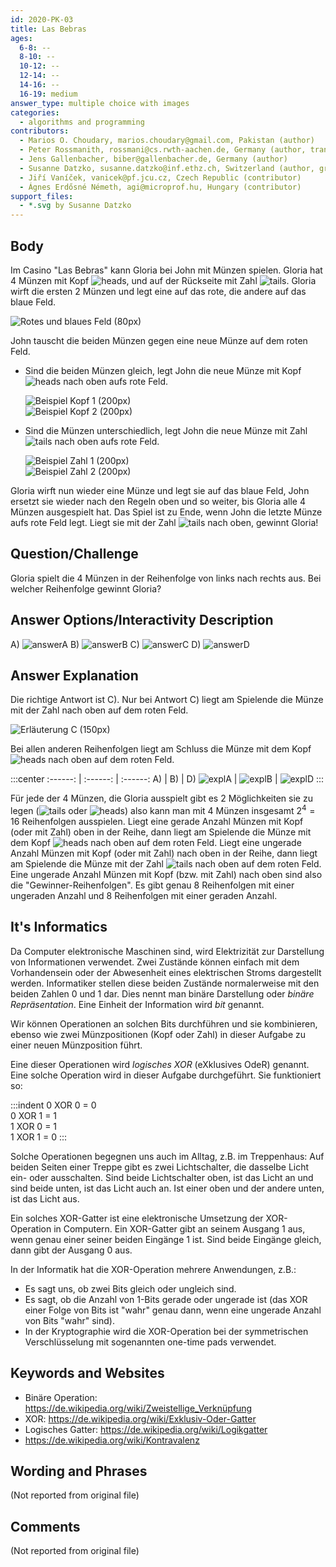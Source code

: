 ```yaml
---
id: 2020-PK-03
title: Las Bebras
ages:
  6-8: --
  8-10: --
  10-12: --
  12-14: --
  14-16: --
  16-19: medium
answer_type: multiple choice with images
categories:
  - algorithms and programming
contributors:
  - Marios O. Choudary, marios.choudary@gmail.com, Pakistan (author)
  - Peter Rossmanith, rossmani@cs.rwth-aachen.de, Germany (author, translation from English into German)
  - Jens Gallenbacher, biber@gallenbacher.de, Germany (author)
  - Susanne Datzko, susanne.datzko@inf.ethz.ch, Switzerland (author, graphics)
  - Jiří Vaníček, vanicek@pf.jcu.cz, Czech Republic (contributor)
  - Ágnes Erdősné Németh, agi@microprof.hu, Hungary (contributor)
support_files:
  - *.svg by Susanne Datzko
---
```



[answerA]: graphics/2020-PK-03_answerA.svg "Antwort A (120px)"
[answerB]: graphics/2020-PK-03_answerB.svg "Antwort B (120px)"
[answerC]: graphics/2020-PK-03_answerC.svg "Antwort C (120px)"
[answerD]: graphics/2020-PK-03_answerD.svg "Antwort D (120px)"

[heads]: graphics/2020-PK-03_coin_heads-compatible.svg "Kopf (20px)"
[tails]: graphics/2020-PK-03_coin_tails-compatible.svg "Zahl (20px)"

## Body

Im Casino "Las Bebras" kann Gloria bei John mit Münzen spielen. Gloria hat 4 Münzen mit Kopf ![heads], und auf der Rückseite mit Zahl ![tails]. Gloria wirft die ersten 2 Münzen und legt eine auf das rote, die andere auf das blaue Feld.


![](graphics/2020-PK-03_taskbody1.svg "Rotes und blaues Feld (80px)")

<!-- TODO there shouldn't be reduced spacing in paragraphs in lists when there are several -->
John tauscht die beiden Münzen gegen eine neue Münze auf dem roten Feld.
 - Sind die beiden Münzen gleich, legt John die neue Münze mit Kopf ![heads] nach oben aufs rote Feld.

   ![](graphics/2020-PK-03_taskbody2.svg "Beispiel Kopf 1 (200px)")  
   ![](graphics/2020-PK-03_taskbody3.svg "Beispiel Kopf 2 (200px)")

 - Sind die Münzen unterschiedlich, legt John die neue Münze mit Zahl ![tails] nach oben aufs rote Feld.

   ![](graphics/2020-PK-03_taskbody4.svg "Beispiel Zahl 1 (200px)")  
   ![](graphics/2020-PK-03_taskbody5.svg "Beispiel Zahl 2 (200px)")

Gloria wirft nun wieder eine Münze und legt sie auf das blaue Feld, John ersetzt sie wieder nach den Regeln oben und so weiter, bis Gloria alle 4 Münzen ausgespielt hat. Das Spiel ist zu Ende, wenn John die letzte Münze aufs rote Feld legt. Liegt sie mit der Zahl ![tails] nach oben, gewinnt Gloria!


## Question/Challenge

Gloria spielt die 4 Münzen in der Reihenfolge von links nach rechts aus. Bei welcher Reihenfolge gewinnt Gloria?


## Answer Options/Interactivity Description


 A)  ![answerA]
 B)  ![answerB]
 C)  ![answerC]
 D)  ![answerD]


## Answer Explanation

Die richtige Antwort ist C). Nur bei Antwort C) liegt am Spielende die Münze mit der Zahl  nach oben auf dem roten Feld.

![](graphics/2020-PK-03_explanationC.svg "Erläuterung C (150px)")

Bei allen anderen Reihenfolgen liegt am Schluss die Münze mit dem Kopf ![heads] nach oben auf dem roten Feld.

:::center
:------: | :------: |  :------:
   A)    |    B)    |    D)
![explA] | ![explB] | ![explD]
:::

[explA]: graphics/2020-PK-03_explanationA.svg "Erläuterung A (150px)"
[explB]: graphics/2020-PK-03_explanationB.svg "Erläuterung B (150px)"
[explD]: graphics/2020-PK-03_explanationD.svg "Erläuterung D (150px)"

Für jede der 4 Münzen, die Gloria ausspielt gibt es 2 Möglichkeiten sie zu legen (![tails] oder ![heads]) also kann man mit 4 Münzen insgesamt $2^4 = 16$ Reihenfolgen ausspielen. Liegt eine gerade Anzahl Münzen mit Kopf (oder mit Zahl) oben in der Reihe, dann liegt am Spielende die  Münze mit dem Kopf ![heads] nach oben auf dem roten Feld. Liegt eine ungerade Anzahl Münzen mit Kopf (oder mit Zahl) nach oben in der Reihe, dann liegt am Spielende die Münze mit der Zahl ![tails] nach oben auf dem roten Feld. Eine ungerade Anzahl Münzen mit Kopf (bzw. mit Zahl) nach oben sind also die "Gewinner-Reihenfolgen". Es gibt genau 8 Reihenfolgen mit einer ungeraden Anzahl und 8 Reihenfolgen mit einer geraden Anzahl.


## It's Informatics

Da Computer elektronische Maschinen sind, wird Elektrizität zur Darstellung von Informationen verwendet. Zwei Zustände können einfach mit dem Vorhandensein oder der Abwesenheit eines elektrischen Stroms dargestellt werden. Informatiker stellen diese beiden Zustände normalerweise mit den beiden Zahlen 0 und 1 dar. Dies nennt man binäre Darstellung oder _binäre Repräsentation_. Eine Einheit der Information wird _bit_ genannt.

Wir können Operationen an solchen Bits durchführen und sie kombinieren, ebenso wie zwei Münzpositionen (Kopf oder Zahl) in dieser Aufgabe zu einer neuen Münzposition führt.

Eine dieser Operationen wird _logisches XOR_ (eXklusives OdeR) genannt. Eine solche Operation wird in dieser Aufgabe durchgeführt. Sie funktioniert so:

:::indent
0 XOR 0 = 0  
0 XOR 1 = 1  
1 XOR 0 = 1  
1 XOR 1 = 0
:::

Solche Operationen begegnen uns auch im Alltag, z.B. im Treppenhaus: Auf beiden Seiten einer Treppe gibt es zwei Lichtschalter, die dasselbe Licht ein- oder ausschalten. Sind beide Lichtschalter oben, ist das Licht an und sind beide unten, ist das Licht auch an. Ist einer oben und der andere unten, ist das Licht aus.

Ein solches XOR-Gatter ist eine elektronische Umsetzung der XOR-Operation in Computern.  Ein XOR-Gatter gibt an seinem Ausgang 1 aus, wenn genau einer seiner beiden Eingänge 1 ist. Sind beide Eingänge gleich, dann gibt der Ausgang 0 aus.

In der Informatik hat die XOR-Operation mehrere Anwendungen, z.B.:
 - Es sagt uns, ob zwei Bits gleich oder ungleich sind.
 - Es sagt, ob die Anzahl von 1-Bits gerade oder ungerade ist (das XOR einer Folge von Bits ist "wahr" genau dann, wenn eine ungerade Anzahl von Bits "wahr" sind).
 - In der Kryptographie wird die XOR-Operation bei der symmetrischen Verschlüsselung mit sogenannten one-time pads verwendet.


## Keywords and Websites

 - Binäre Operation: https://de.wikipedia.org/wiki/Zweistellige_Verknüpfung
 - XOR: https://de.wikipedia.org/wiki/Exklusiv-Oder-Gatter
 - Logisches Gatter: https://de.wikipedia.org/wiki/Logikgatter
 - https://de.wikipedia.org/wiki/Kontravalenz


## Wording and Phrases

(Not reported from original file)


## Comments

(Not reported from original file)
